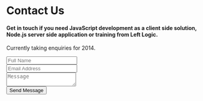 # Contact Us

#### Get in touch if you need JavaScript development as a client side solution, Node.js server side application or training from Left Logic.

Currently taking enquiries for 2014.

<form action="/contact" method="post">
  <div class="input input_text">
    <input type="text" name="full_name" placeholder="Full Name" required />
  </div>
  <div class="input input_text">
    <input type="email" name="email_address" placeholder="Email Address" required />
  </div>
  <div class="input">
    <textarea name="message" placeholder="Message" required></textarea>
  </div>
  <div class="input">
    <input class="button" type="submit" value="Send Message" />
  </div>
</form>
